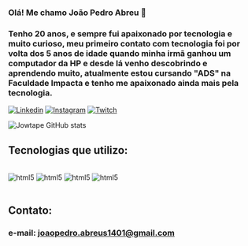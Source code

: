 
### Olá! Me chamo João Pedro Abreu 🤗
### Tenho 20 anos, e sempre fui apaixonado por tecnologia e muito curioso, meu primeiro contato com tecnologia foi por volta dos 5 anos de idade quando minha irmã ganhou um computador da HP e desde lá venho descobrindo e aprendendo muito, atualmente estou cursando "ADS" na Faculdade Impacta e tenho me apaixonado ainda mais pela tecnologia.

[![Linkedin](https://img.shields.io/badge/LinkedIn-0077B5?style=for-the-badge&logo=linkedin&logoColor=white)](https://www.linkedin.com/in/joaopedroabreudasilva/)
[![Instagram](https://img.shields.io/badge/Instagram-E4405F?style=for-the-badge&logo=instagram&logoColor=white)](https://www.instagram.com/joaopedroabreuu/)
[![Twitch](https://img.shields.io/badge/Twitch-9146FF?style=for-the-badge&logo=twitch&logoColor=white)](https://www.twitch.tv/jowtapee)

![Jowtape GitHub stats](https://github-readme-stats.vercel.app/api?username=Jowtape1401&show_icons=true&theme=merko)

## Tecnologias que utilizo:

<div style="display: inline_block"></br>
    <img aling="cente" alt="html5" src="https://img.shields.io/badge/HTML5-E34F26?style=for-the-badge&logo=html5&logoColor=white"/>
    <img aling="cente" alt="html5" src="https://img.shields.io/badge/CSS3-1572B6?style=for-the-badge&logo=css3&logoColor=white"/>
    <img aling="cente" alt="html5" src="https://img.shields.io/badge/JavaScript-F7DF1E?style=for-the-badge&logo=javascript&logoColor=black"/>
    <img aling="cente" alt="html5" src="https://img.shields.io/badge/Python-14354C?style=for-the-badge&logo=python&logoColor=white"/>
</div><br/>

## Contato:
### e-mail: joaopedro.abreus1401@gmail.com
